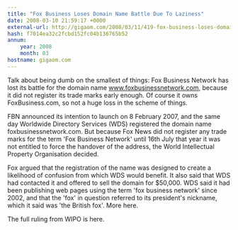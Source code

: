```yaml
---
title: "Fox Business Loses Domain Name Battle Due To Laziness"
date: 2008-03-10 21:59:17 +0000
external-url: http://gigaom.com/2008/03/11/419-fox-business-loses-domain-name-battle-due-to-laziness/
hash: f7014ea32c2fcbd152fc04b136765b52
annum:
    year: 2008
    month: 03
hostname: gigaom.com
---
```


Talk about being dumb on the smallest of things: Fox Business Network has lost its battle for the domain name www.foxbusinessnetwork.com, because it did not register its trade marks early enough. Of course it owns FoxBusiness.com, so not a huge loss in the scheme of things.



FBN announced its intention to launch on 8 February 2007, and the same day Worldwide Directory Services (WDS) registered the domain name foxbusinessnetwork.com. But because Fox News did not register any trade marks for the term 'Fox Business Network' until 16th July that year it was not entitled to force the handover of the address, the World Intellectual Property Organisation decided.



Fox argued that the registration of the name was designed to create a likelihood of confusion from which WDS would benefit. It also said that WDS had contacted it and offered to sell the domain for $50,000. WDS said it had been publishing web pages using the term 'fox business network' since 2002, and that the 'fox' in question referred to its president's nickname, which it said was 'the British fox'. More here.



The full ruling from WIPO is here.
